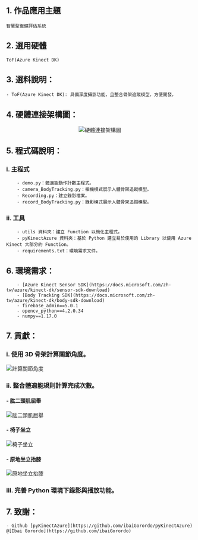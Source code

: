 ## 1. 作品應用主題
    智慧型復健評估系統

## 2. 選用硬體
    ToF(Azure Kinect DK)

## 3. 選料說明：
    - ToF(Azure Kinect DK): 具備深度攝影功能，且整合骨架追蹤模型，方便開發。

## 4. 硬體連接架構圖：
<div align=center><img src='https://github.com/JerryJack121/SmartLongCare/blob/main/%E6%99%BA%E6%85%A7%E5%9E%8B%E5%BE%A9%E5%81%A5%E8%A9%95%E4%BC%B0%E7%B3%BB%E7%B5%B1/image/%E7%A1%AC%E9%AB%94%E6%9E%B6%E6%A7%8B%E9%80%A3%E6%8E%A5%E5%9C%96.jpg?raw=true' alt='硬體連接架構圖'/></div>

## 5. 程式碼說明：
### i. 主程式
        - demo.py：體適能動作計數主程式。
        - camera_BodyTracking.py：相機模式展示人體骨架追蹤模型。
        - Recording.py：建立錄影檔案。
        - record_BodyTracking.py：錄影模式展示人體骨架追蹤模型。
### ii. 工具
        - utils 資料夾：建立 Function 以簡化主程式。
        - pyKinectAzure 資料夾：基於 Python 建立易於使用的 Library 以使用 Azure Kinect 大部分的 Function。
        - requirements.txt：環境需求文件。

## 6. 環境需求：
        - [Azure Kinect Sensor SDK](https://docs.microsoft.com/zh-tw/azure/kinect-dk/sensor-sdk-download)
        - [Body Tracking SDK](https://docs.microsoft.com/zh-tw/azure/kinect-dk/body-sdk-download)
        - firebase_admin==5.0.1
        - opencv_python==4.2.0.34
        - numpy==1.17.0

## 7. 貢獻：
### i. 使用 3D 骨架計算關節角度。  
![計算關節角度](https://github.com/Jack-Forks/SmartLongCare/blob/main/%E6%99%BA%E6%85%A7%E5%9E%8B%E5%BE%A9%E5%81%A5%E8%A9%95%E4%BC%B0%E7%B3%BB%E7%B5%B1/image/%E9%97%9C%E7%AF%80%E8%A7%92%E5%BA%A6%E8%A8%88%E7%AE%97.png?raw=true)
### ii. 整合體適能規則計算完成次數。  
#### - 肱二頭肌屈舉
![肱二頭肌屈舉](https://github.com/Jack-Forks/SmartLongCare/blob/main/%E6%99%BA%E6%85%A7%E5%9E%8B%E5%BE%A9%E5%81%A5%E8%A9%95%E4%BC%B0%E7%B3%BB%E7%B5%B1/image/%E8%82%B1%E4%BA%8C%E9%A0%AD%E8%82%8C%E5%B1%88%E8%88%89.jpg?raw=true)
#### - 椅子坐立
![椅子坐立](https://github.com/Jack-Forks/SmartLongCare/blob/main/%E6%99%BA%E6%85%A7%E5%9E%8B%E5%BE%A9%E5%81%A5%E8%A9%95%E4%BC%B0%E7%B3%BB%E7%B5%B1/image/%E6%A4%85%E5%AD%90%E5%9D%90%E7%AB%8B.jpg?raw=true)
#### - 原地坐立抬膝
![原地坐立抬膝](https://github.com/Jack-Forks/SmartLongCare/blob/main/%E6%99%BA%E6%85%A7%E5%9E%8B%E5%BE%A9%E5%81%A5%E8%A9%95%E4%BC%B0%E7%B3%BB%E7%B5%B1/image/%E5%8E%9F%E5%9C%B0%E7%AB%99%E7%AB%8B%E6%8A%AC%E8%86%9D.jpg?raw=true)
### iii. 完善 Python 環境下錄影與播放功能。

## 7. 致謝：
    - Github [pyKinectAzure](https://github.com/ibaiGorordo/pyKinectAzure) @[Ibai Gorordo](https://github.com/ibaiGorordo)
